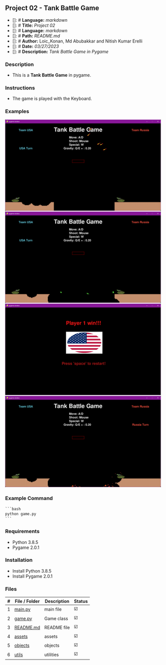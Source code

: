 ## Project 02 -  Tank Battle Game

- []: # **Language:** _markdown_
- []: # **Title:** _Project 02_
- []: # **Language:** _markdown_
- []: # **Path:** _README.md_
- []: # **Author:** Loic_Konan, Md Abubakkar and Nitish Kumar Erelli
- []: # **Date:** _03/27/2023_
- []: # **Description:** _Tank Battle Game in Pygame_
  
### Description

- This is a **Tank Battle Game** in pygame.

### Instructions

- The game is played with the Keyboard.
  
### Examples
  
<img src="assets/pic1.png"> <img src="assets/pic.png">
<img src="assets/pic2.png"> <img src="assets/pic3.png">

### Example Command

    ```bash
    python game.py
    ```

### Requirements

- Python 3.8.5
- Pygame 2.0.1

### Installation

- Install Python 3.8.5
- Install Pygame 2.0.1

### Files

|   #   | File / Folder          | Description | Status                     |
| :---: | ---------------------- | ----------- | -----------------------    |
|   1   | [main.py](main.py)     | main file   | :ballot_box_with_check: |
|   2   | [game.py](game.py)     | Game class  | :ballot_box_with_check: |
|   3   | [README.md](README.md) | README file | :ballot_box_with_check: |
|   4   | [assets](./assets)     | assets      | :ballot_box_with_check: |
|   5   | [objects](./objects)   | objects     | :ballot_box_with_check: |
|   6   | [utils](./utils)       | utilities   | :ballot_box_with_check: |